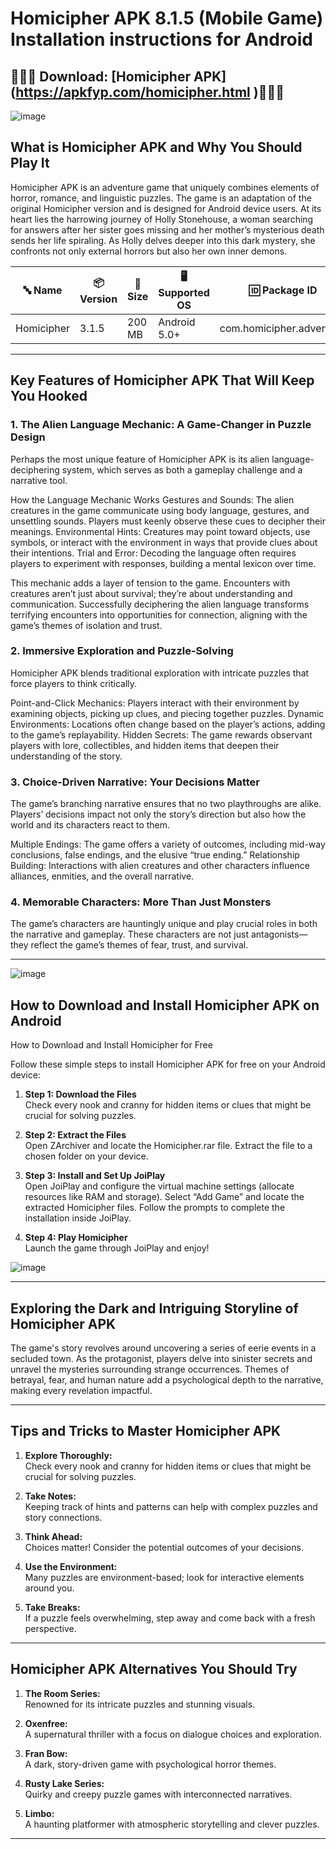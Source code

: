 # Homicipher APK 8.1.5 (Mobile Game) Installation instructions for Android

## 👑👑👑 Download: [Homicipher APK] (https://apkfyp.com/homicipher.html )👑👑👑
![image](https://github.com/user-attachments/assets/30becfc4-0611-419a-866b-91563420f944)


## **What is Homicipher APK and Why You Should Play It**  
Homicipher APK is an adventure game that uniquely combines elements of horror, romance, and linguistic puzzles. The game is an adaptation of the original Homicipher version and is designed for Android device users. At its heart lies the harrowing journey of Holly Stonehouse, a woman searching for answers after her sister goes missing and her mother’s mysterious death sends her life spiraling. As Holly delves deeper into this dark mystery, she confronts not only external horrors but also her own inner demons.

| **🔤 Name**               | **📦 Version** | **📏 Size**   | **🖥️ Supported OS**  | **🆔 Package ID**         | **📥 Downloads** | **🏷️ Category**        | **🕒 Last Updated** |
|---------------------------|----------------|---------------|-----------------------|---------------------------|------------------|------------------------|---------------------|
| Homicipher                | 3.1.5          | 200 MB         | Android 5.0+          | com.homicipher.adventure  | 1,500,000+       | Gamera Games      | 2024-11-07         |



---

## **Key Features of Homicipher APK That Will Keep You Hooked**  

### 1. The Alien Language Mechanic: A Game-Changer in Puzzle Design

Perhaps the most unique feature of Homicipher APK is its alien language-deciphering system, which serves as both a gameplay challenge and a narrative tool.

How the Language Mechanic Works
Gestures and Sounds: The alien creatures in the game communicate using body language, gestures, and unsettling sounds. Players must keenly observe these cues to decipher their meanings.
Environmental Hints: Creatures may point toward objects, use symbols, or interact with the environment in ways that provide clues about their intentions.
Trial and Error: Decoding the language often requires players to experiment with responses, building a mental lexicon over time.

This mechanic adds a layer of tension to the game. Encounters with creatures aren’t just about survival; they’re about understanding and communication. Successfully deciphering the alien language transforms terrifying encounters into opportunities for connection, aligning with the game’s themes of isolation and trust.

### 2. Immersive Exploration and Puzzle-Solving

Homicipher APK blends traditional exploration with intricate puzzles that force players to think critically.

Point-and-Click Mechanics: Players interact with their environment by examining objects, picking up clues, and piecing together puzzles.
Dynamic Environments: Locations often change based on the player’s actions, adding to the game’s replayability.
Hidden Secrets: The game rewards observant players with lore, collectibles, and hidden items that deepen their understanding of the story.

### 3. Choice-Driven Narrative: Your Decisions Matter

The game’s branching narrative ensures that no two playthroughs are alike. Players’ decisions impact not only the story’s direction but also how the world and its characters react to them.

Multiple Endings: The game offers a variety of outcomes, including mid-way conclusions, false endings, and the elusive “true ending.”
Relationship Building: Interactions with alien creatures and other characters influence alliances, enmities, and the overall narrative.

### 4. Memorable Characters: More Than Just Monsters

The game’s characters are hauntingly unique and play crucial roles in both the narrative and gameplay. These characters are not just antagonists—they reflect the game’s themes of fear, trust, and survival.

---
![image](https://github.com/user-attachments/assets/b61fb755-261e-41af-b024-203d66bdfd55)


## **How to Download and Install Homicipher APK on Android**  

How to Download and Install Homicipher for Free

Follow these simple steps to install Homicipher APK for free on your Android device:

1. **Step 1: Download the Files**  
   Check every nook and cranny for hidden items or clues that might be crucial for solving puzzles.  


2. **Step 2: Extract the Files**  
   Open ZArchiver and locate the Homicipher.rar file.
Extract the file to a chosen folder on your device.

3. **Step 3: Install and Set Up JoiPlay**  
   Open JoiPlay and configure the virtual machine settings (allocate resources like RAM and storage).
Select “Add Game” and locate the extracted Homicipher files.
Follow the prompts to complete the installation inside JoiPlay.  

4. **Step 4: Play Homicipher**  
 Launch the game through JoiPlay and enjoy! 


![image](https://github.com/user-attachments/assets/0aa8bef3-2c53-43ba-aa5c-f50c997d8a70)

---

## **Exploring the Dark and Intriguing Storyline of Homicipher APK**  
The game's story revolves around uncovering a series of eerie events in a secluded town. As the protagonist, players delve into sinister secrets and unravel the mysteries surrounding strange occurrences. Themes of betrayal, fear, and human nature add a psychological depth to the narrative, making every revelation impactful.

---

## **Tips and Tricks to Master Homicipher APK**  

1. **Explore Thoroughly:**  
   Check every nook and cranny for hidden items or clues that might be crucial for solving puzzles.  

2. **Take Notes:**  
   Keeping track of hints and patterns can help with complex puzzles and story connections.  

3. **Think Ahead:**  
   Choices matter! Consider the potential outcomes of your decisions.  

4. **Use the Environment:**  
   Many puzzles are environment-based; look for interactive elements around you.  

5. **Take Breaks:**  
   If a puzzle feels overwhelming, step away and come back with a fresh perspective.  

---

## **Homicipher APK Alternatives You Should Try**  

1. **The Room Series:**  
   Renowned for its intricate puzzles and stunning visuals.  

2. **Oxenfree:**  
   A supernatural thriller with a focus on dialogue choices and exploration.  

3. **Fran Bow:**  
   A dark, story-driven game with psychological horror themes.  

4. **Rusty Lake Series:**  
   Quirky and creepy puzzle games with interconnected narratives.  

5. **Limbo:**  
   A haunting platformer with atmospheric storytelling and clever puzzles.  

---

